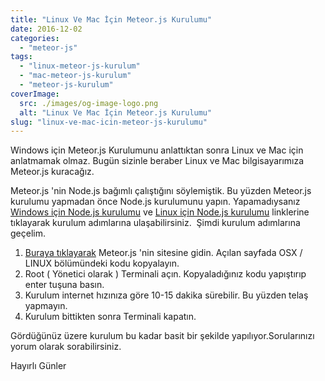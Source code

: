 ```yaml
---
title: "Linux Ve Mac İçin Meteor.js Kurulumu"
date: 2016-12-02
categories: 
  - "meteor-js"
tags: 
  - "linux-meteor-js-kurulum"
  - "mac-meteor-js-kurulum"
  - "meteor-js-kurulum"
coverImage:
  src: ./images/og-image-logo.png
  alt: "Linux Ve Mac İçin Meteor.js Kurulumu"
slug: "linux-ve-mac-icin-meteor-js-kurulumu"
---
```


Windows için Meteor.js Kurulumunu anlattıktan sonra Linux ve Mac için anlatmamak olmaz. Bugün sizinle beraber Linux ve Mac bilgisayarımıza Meteor.js kuracağız.

<!--more-->

Meteor.js 'nin Node.js bağımlı çalıştığını söylemiştik. Bu yüzden Meteor.js kurulumu yapmadan önce Node.js kurulumunu yapın. Yapamadıysanız [Windows için Node.js kurulumu](http://www.emrekarakaya.com.tr/windows-icin-node-js-ve-npm-kurulumu/) ve [Linux için Node.js kurulumu](http://www.emrekarakaya.com.tr/linux-icin-nodejs-ve-npm-kurulumu/) linklerine tıklayarak kurulum adımlarına ulaşabilirsiniz.  Şimdi kurulum adımlarına geçelim.

1. [Buraya tıklayarak](https://www.meteor.com/install) Meteor.js 'nin sitesine gidin. Açılan sayfada OSX / LINUX bölümündeki kodu kopyalayın.
2. Root ( Yönetici olarak ) Terminali açın. Kopyaladığınız kodu yapıştırıp enter tuşuna basın.
3. Kurulum internet hızınıza göre 10-15 dakika sürebilir. Bu yüzden telaş yapmayın.
4. Kurulum bittikten sonra Terminali kapatın.

Gördüğünüz üzere kurulum bu kadar basit bir şekilde yapılıyor.Sorularınızı yorum olarak sorabilirsiniz.

Hayırlı Günler
